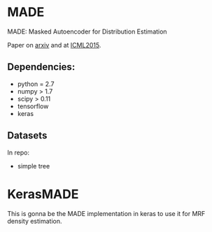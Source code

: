 # MADE
MADE: Masked Autoencoder for Distribution Estimation

Paper on [arxiv](http://arxiv.org/abs/1502.03509) and at [ICML2015](http://icml.cc/2015/?page_id=710).

## Dependencies:
- python = 2.7
- numpy > 1.7
- scipy > 0.11
- tensorflow
- keras

## Datasets
In repo:
- simple tree

# KerasMADE
This is gonna be the MADE implementation in keras to use it for MRF density estimation.
